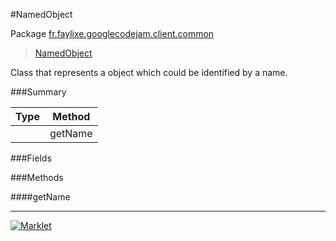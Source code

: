#NamedObject

Package [fr.faylixe.googlecodejam.client.common](https://github.com/Faylixe/googlecodejam-client/blob/master/fr/faylixe/googlecodejam/client/common)<br>
 > [NamedObject](https://github.com/Faylixe/googlecodejam-client/blob/master/javadoc/fr/faylixe/googlecodejam/client/common/NamedObject.md)

<p>Class that represents a object which
 could be identified by a name.</p>

###Summary


| Type | Method |
| --- | --- |
|  | getName |

###Fields


###Methods

####getName


---
[![Marklet](https://img.shields.io/badge/Generated%20by-Marklet-green.svg)](https://github.com/Faylixe/marklet)